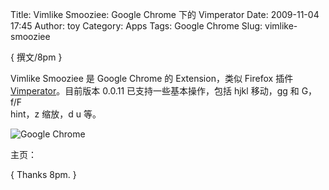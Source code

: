 Title: Vimlike Smooziee: Google Chrome 下的 Vimperator
Date: 2009-11-04 17:45
Author: toy
Category: Apps
Tags: Google Chrome
Slug: vimlike-smooziee

{ 撰文/8pm }

Vimlike Smooziee 是 Google Chrome 的 Extension，类似 Firefox 插件  
[Vimperator](http://linuxtoy.org/archives/vimperator.html)。目前版本
0.0.11 已支持一些基本操作，包括 hjkl 移动，gg 和 G，f/F  
hint，z 缩放，d u 等。

![Google Chrome](http://i.linuxtoy.org/images/2009/01/chrome.jpg)

主页：

{ Thanks 8pm. }
